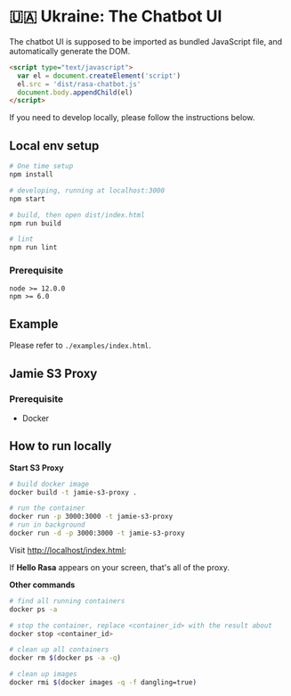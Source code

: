 # 🇺🇦 Ukraine: The Chatbot UI

The chatbot UI is supposed to be imported as bundled JavaScript file, and automatically generate the DOM.

```html
<script type="text/javascript">
  var el = document.createElement('script')
  el.src = 'dist/rasa-chatbot.js'
  document.body.appendChild(el)
</script>
```

If you need to develop locally, please follow the instructions below.

## Local env setup

```bash
# One time setup
npm install

# developing, running at localhost:3000
npm start

# build, then open dist/index.html
npm run build

# lint
npm run lint
```

### Prerequisite

```
node >= 12.0.0
npm >= 6.0
```

## Example

Please refer to `./examples/index.html`.


## Jamie S3 Proxy

### Prerequisite

* Docker

## How to run locally

**Start S3 Proxy**
```bash
# build docker image
docker build -t jamie-s3-proxy .

# run the container
docker run -p 3000:3000 -t jamie-s3-proxy
# run in background
docker run -d -p 3000:3000 -t jamie-s3-proxy
```

Visit [http://localhost/index.html](http://localhost/index.html);

If **Hello Rasa** appears on your screen, that's all of the proxy.

**Other commands**

```bash
# find all running containers
docker ps -a

# stop the container, replace <container_id> with the result about
docker stop <container_id>

# clean up all containers
docker rm $(docker ps -a -q)

# clean up images
docker rmi $(docker images -q -f dangling=true)
```
